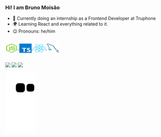 ### Hi! I am Bruno Moisão

- 🎈 Currently doing an internship as a Frontend Developer at Truphone
- 🌍 Learning React and everything related to it.
- 😉 Pronouns: he/him

<div style="display: inline_block">
  <div align="center">
    <a href="https://github.com/spars57">

  </div>
  <div style="display: inline_block"><br>
    <img align="center" alt="spars-NODEJS" height="30" width="40" src="https://raw.githubusercontent.com/devicons/devicon/master/icons/nodejs/nodejs-plain.svg">
    <img align="center" alt="spars-TS" height="30" width="40" src="https://raw.githubusercontent.com/devicons/devicon/master/icons/typescript/typescript-plain.svg">
    <img align="center" alt="spars-MYSQL" height="30" width="40" src="https://raw.githubusercontent.com/devicons/devicon/master/icons/react/react-original.svg">
    <img align="center" alt="spars-MYSQL" height="30" width="40" src="https://raw.githubusercontent.com/devicons/devicon/master/icons/mysql/mysql-plain.svg">
  </div>
</div>

  ##
 
<div> 
  <a href="https://instagram.com/brunomoisaoo" target="_blank"><img src="https://img.shields.io/badge/-Instagram-%23E4405F?style=for-the-badge&logo=instagram&logoColor=white" target="_blank"></a>
  <a href = "mailto:brunomoisao03@gmail.com"><img src="https://img.shields.io/badge/-Gmail-%23333?style=for-the-badge&logo=gmail&logoColor=white" target="_blank"></a>
  <a href="https://www.linkedin.com/in/bruno-mois%C3%A3o-3556a9209/" target="_blank"><img src="https://img.shields.io/badge/-LinkedIn-%230077B5?style=for-the-badge&logo=linkedin&logoColor=white" target="_blank"></a> 
 
  ![Snake animation](https://github.com/rafaballerini/rafaballerini/blob/output/github-contribution-grid-snake.svg)
 
</div>
